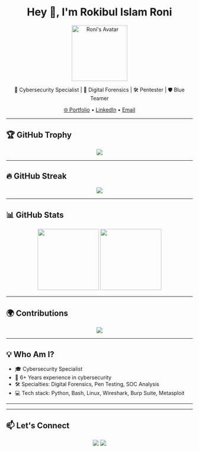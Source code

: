 <h1 align="center">Hey 👋, I'm Rokibul Islam Roni</h1>
<p align="center">
  <img src="img/profile1.gif" width="150" alt="Roni's Avatar" />
</p>
<p align="center">
  🔐 Cybersecurity Specialist | 🧪 Digital Forensics | 🛠️ Pentester | 🛡️ Blue Teamer
</p>
<p align="center">
  <a href="https://rokibulroni.com">🌐 Portfolio</a> • 
  <a href="https://linkedin.com/in/rokibulroni">LinkedIn</a> • 
  <a href="mailto:hi@rokibulroni.com">Email</a>
</p>

---

## 🏆 GitHub Trophy

<p align="center">
  <img src="https://github-profile-trophy.vercel.app/?username=rokibulroni&theme=monokai&row=1&no-bg=true" />
</p>

---

## 🔥 GitHub Streak

<p align="center">
  <img src="https://streak-stats.demolab.com?user=rokibulroni&theme=tokyonight&hide_border=true" />
</p>

---

## 📊 GitHub Stats

<p align="center">
  <img src="https://github-readme-stats.vercel.app/api?username=rokibulroni&show_icons=true&theme=tokyonight&count_private=true&hide_border=true" height="165" />
  <img src="https://github-readme-stats.vercel.app/api/top-langs/?username=rokibulroni&layout=compact&theme=tokyonight&hide_border=true" height="165" />
</p>

---

## 🌍 Contributions

<p align="center">
  <img src="https://github-readme-activity-graph.vercel.app/graph?username=rokibulroni&theme=tokyo-night&hide_border=true" />
</p>

---

## 💡 Who Am I?

- 🎓 Cybersecurity Specialist
- 💼 6+ Years experience in cybersecurity
- 🛠️ Specialties: Digital Forensics, Pen Testing, SOC Analysis
- 💻 Tech stack: Python, Bash, Linux, Wireshark, Burp Suite, Metasploit

---


 
---

## 📫 Let's Connect

<p align="center">
  <a href="https://rokibulroni.com"><img src="https://img.shields.io/badge/Visit-My_Site-blue?style=for-the-badge" /></a>
  <a href="https://linkedin.com/in/rokibulroni"><img src="https://img.shields.io/badge/LinkedIn-Rokibul-blue?style=for-the-badge&logo=linkedin" /></a>
</p>
